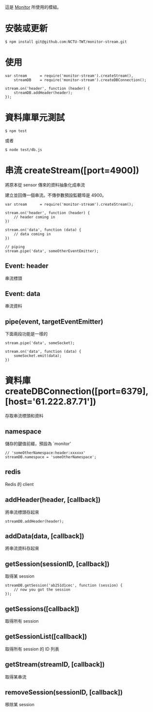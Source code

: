這是 [Monitor](https://github.com/NCTU-TWT/monitor) 所使用的模組。

# 安裝或更新

    $ npm install git@github.com:NCTU-TWT/monitor-stream.git
    
# 使用

    var stream      = require('monitor-stream').createStream(),
        streamDB    = require('monitor-stream').createDBConnection();
        
    stream.on('header', function (header) {
        streamDB.addHeader(header);
    });

# 資料庫單元測試

    $ npm test
    
或者

    $ node test/db.js

# 串流 createStream([port=4900])

將原本從 sensor 傳來的資料抽象化成串流


建立並回傳一個串流。不傳參數預設監聽埠是 4900。

    var stream      = require('monitor-stream').createStream();
    
    stream.on('header', function (header) {
        // header coming in
    })
    
    stream.on('data', function (data) {
        // data coming in
    })
    
    // piping
    stream.pipe('data', someOtherEventEmitter);

## Event: header

串流標頭

## Event: data

串流資料

## pipe(event, targetEventEmitter)

下面兩段功能是一樣的

    stream.pipe('data', someSocket);

    stream.on('data', function (data) {
        someSocket.emit(data);
    })


# 資料庫 createDBConnection([port=6379], [host='61.222.87.71'])

存取串流標頭和資料

## namespace

儲存的鍵值前綴，預設為 `monitor'

    // 'someOtherNamespace:header:xxxxxx'
    streamDB.namespace = 'someOtherNamespace';
## redis

Redis 的 client

## addHeader(header, [callback])

將串流標頭存起來

    streamDB.addHeader(header);

## addData(data, [callback])

將串流資料存起來

## getSession(sessionID, [callback])

取得某 session

    streamDB.getSession('ab251d1cec', function (session) {
        // now you got the session
    });

## getSessions([callback])

取得所有 session

## getSessionList([callback])

取得所有 session 的 ID 列表

## getStream(streamID, [callback])

取得某串流

## removeSession(sessionID, [callback])

移除某 session







